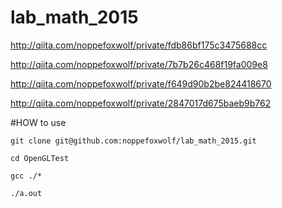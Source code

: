 # lab_math_2015

http://qiita.com/noppefoxwolf/private/fdb86bf175c3475688cc

http://qiita.com/noppefoxwolf/private/7b7b26c468f19fa009e8

http://qiita.com/noppefoxwolf/private/f649d90b2be824418670

http://qiita.com/noppefoxwolf/private/2847017d675baeb9b762


#HOW to use

`git clone git@github.com:noppefoxwolf/lab_math_2015.git`

`cd OpenGLTest`

`gcc ./*`

`./a.out`

